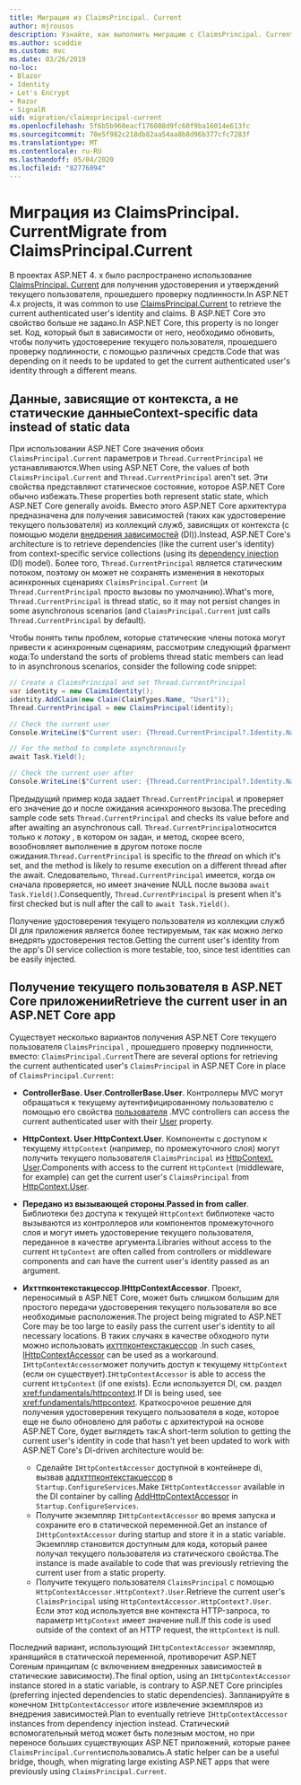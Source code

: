 ```yaml
---
title: Миграция из ClaimsPrincipal. Current
author: mjrousos
description: Узнайте, как выполнить миграцию с ClaimsPrincipal. Current, чтобы получить удостоверение текущего пользователя, прошедшего проверку подлинности, и утверждения в ASP.NET Core.
ms.author: scaddie
ms.custom: mvc
ms.date: 03/26/2019
no-loc:
- Blazor
- Identity
- Let's Encrypt
- Razor
- SignalR
uid: migration/claimsprincipal-current
ms.openlocfilehash: 5f6b5b960eacf176088d9fc60f9ba16014e613fc
ms.sourcegitcommit: 70e5f982c218db82aa54aa8b8d96b377cfc7283f
ms.translationtype: MT
ms.contentlocale: ru-RU
ms.lasthandoff: 05/04/2020
ms.locfileid: "82776094"
---
```

# <a name="migrate-from-claimsprincipalcurrent"></a><span data-ttu-id="9f883-103">Миграция из ClaimsPrincipal. Current</span><span class="sxs-lookup"><span data-stu-id="9f883-103">Migrate from ClaimsPrincipal.Current</span></span>

<span data-ttu-id="9f883-104">В проектах ASP.NET 4. x было распространено использование [ClaimsPrincipal. Current](/dotnet/api/system.security.claims.claimsprincipal.current) для получения удостоверения и утверждений текущего пользователя, прошедшего проверку подлинности.</span><span class="sxs-lookup"><span data-stu-id="9f883-104">In ASP.NET 4.x projects, it was common to use [ClaimsPrincipal.Current](/dotnet/api/system.security.claims.claimsprincipal.current) to retrieve the current authenticated user's identity and claims.</span></span> <span data-ttu-id="9f883-105">В ASP.NET Core это свойство больше не задано.</span><span class="sxs-lookup"><span data-stu-id="9f883-105">In ASP.NET Core, this property is no longer set.</span></span> <span data-ttu-id="9f883-106">Код, который был в зависимости от него, необходимо обновить, чтобы получить удостоверение текущего пользователя, прошедшего проверку подлинности, с помощью различных средств.</span><span class="sxs-lookup"><span data-stu-id="9f883-106">Code that was depending on it needs to be updated to get the current authenticated user's identity through a different means.</span></span>

## <a name="context-specific-data-instead-of-static-data"></a><span data-ttu-id="9f883-107">Данные, зависящие от контекста, а не статические данные</span><span class="sxs-lookup"><span data-stu-id="9f883-107">Context-specific data instead of static data</span></span>

<span data-ttu-id="9f883-108">При использовании ASP.NET Core значения обоих `ClaimsPrincipal.Current` параметров и `Thread.CurrentPrincipal` не устанавливаются.</span><span class="sxs-lookup"><span data-stu-id="9f883-108">When using ASP.NET Core, the values of both `ClaimsPrincipal.Current` and `Thread.CurrentPrincipal` aren't set.</span></span> <span data-ttu-id="9f883-109">Эти свойства представляют статическое состояние, которое ASP.NET Core обычно избежать.</span><span class="sxs-lookup"><span data-stu-id="9f883-109">These properties both represent static state, which ASP.NET Core generally avoids.</span></span> <span data-ttu-id="9f883-110">Вместо этого ASP.NET Core архитектура предназначена для получения зависимостей (таких как удостоверение текущего пользователя) из коллекций служб, зависящих от контекста (с помощью модели [внедрения зависимостей](xref:fundamentals/dependency-injection) (DI)).</span><span class="sxs-lookup"><span data-stu-id="9f883-110">Instead, ASP.NET Core's architecture is to retrieve dependencies (like the current user's identity) from context-specific service collections (using its [dependency injection](xref:fundamentals/dependency-injection) (DI) model).</span></span> <span data-ttu-id="9f883-111">Более того, `Thread.CurrentPrincipal` является статическим потоком, поэтому он может не сохранять изменения в некоторых асинхронных сценариях `ClaimsPrincipal.Current` (и `Thread.CurrentPrincipal` просто вызовы по умолчанию).</span><span class="sxs-lookup"><span data-stu-id="9f883-111">What's more, `Thread.CurrentPrincipal` is thread static, so it may not persist changes in some asynchronous scenarios (and `ClaimsPrincipal.Current` just calls `Thread.CurrentPrincipal` by default).</span></span>

<span data-ttu-id="9f883-112">Чтобы понять типы проблем, которые статические члены потока могут привести к асинхронным сценариям, рассмотрим следующий фрагмент кода:</span><span class="sxs-lookup"><span data-stu-id="9f883-112">To understand the sorts of problems thread static members can lead to in asynchronous scenarios, consider the following code snippet:</span></span>

```csharp
// Create a ClaimsPrincipal and set Thread.CurrentPrincipal
var identity = new ClaimsIdentity();
identity.AddClaim(new Claim(ClaimTypes.Name, "User1"));
Thread.CurrentPrincipal = new ClaimsPrincipal(identity);

// Check the current user
Console.WriteLine($"Current user: {Thread.CurrentPrincipal?.Identity.Name}");

// For the method to complete asynchronously
await Task.Yield();

// Check the current user after
Console.WriteLine($"Current user: {Thread.CurrentPrincipal?.Identity.Name}");
```

<span data-ttu-id="9f883-113">Предыдущий пример кода задает `Thread.CurrentPrincipal` и проверяет его значение до и после ожидания асинхронного вызова.</span><span class="sxs-lookup"><span data-stu-id="9f883-113">The preceding sample code sets `Thread.CurrentPrincipal` and checks its value before and after awaiting an asynchronous call.</span></span> <span data-ttu-id="9f883-114">`Thread.CurrentPrincipal`относится только к *потоку* , в котором он задан, и метод, скорее всего, возобновляет выполнение в другом потоке после ожидания.</span><span class="sxs-lookup"><span data-stu-id="9f883-114">`Thread.CurrentPrincipal` is specific to the *thread* on which it's set, and the method is likely to resume execution on a different thread after the await.</span></span> <span data-ttu-id="9f883-115">Следовательно, `Thread.CurrentPrincipal` имеется, когда он сначала проверяется, но имеет значение NULL после вызова `await Task.Yield()`.</span><span class="sxs-lookup"><span data-stu-id="9f883-115">Consequently, `Thread.CurrentPrincipal` is present when it's first checked but is null after the call to `await Task.Yield()`.</span></span>

<span data-ttu-id="9f883-116">Получение удостоверения текущего пользователя из коллекции служб DI для приложения является более тестируемым, так как можно легко внедрять удостоверения тестов.</span><span class="sxs-lookup"><span data-stu-id="9f883-116">Getting the current user's identity from the app's DI service collection is more testable, too, since test identities can be easily injected.</span></span>

## <a name="retrieve-the-current-user-in-an-aspnet-core-app"></a><span data-ttu-id="9f883-117">Получение текущего пользователя в ASP.NET Core приложении</span><span class="sxs-lookup"><span data-stu-id="9f883-117">Retrieve the current user in an ASP.NET Core app</span></span>

<span data-ttu-id="9f883-118">Существует несколько вариантов получения ASP.NET Core текущего пользователя `ClaimsPrincipal` , прошедшего проверку подлинности, вместо: `ClaimsPrincipal.Current`</span><span class="sxs-lookup"><span data-stu-id="9f883-118">There are several options for retrieving the current authenticated user's `ClaimsPrincipal` in ASP.NET Core in place of `ClaimsPrincipal.Current`:</span></span>

* <span data-ttu-id="9f883-119">**ControllerBase. User**.</span><span class="sxs-lookup"><span data-stu-id="9f883-119">**ControllerBase.User**.</span></span> <span data-ttu-id="9f883-120">Контроллеры MVC могут обращаться к текущему аутентифицированному пользователю с помощью его свойства [пользователя](/dotnet/api/microsoft.aspnetcore.mvc.controllerbase.user) .</span><span class="sxs-lookup"><span data-stu-id="9f883-120">MVC controllers can access the current authenticated user with their [User](/dotnet/api/microsoft.aspnetcore.mvc.controllerbase.user) property.</span></span>
* <span data-ttu-id="9f883-121">**HttpContext. User**.</span><span class="sxs-lookup"><span data-stu-id="9f883-121">**HttpContext.User**.</span></span> <span data-ttu-id="9f883-122">Компоненты с доступом к текущему `HttpContext` (например, по промежуточного слоя) могут получить текущего пользователя `ClaimsPrincipal` из [HttpContext. User](/dotnet/api/microsoft.aspnetcore.http.httpcontext.user).</span><span class="sxs-lookup"><span data-stu-id="9f883-122">Components with access to the current `HttpContext` (middleware, for example) can get the current user's `ClaimsPrincipal` from [HttpContext.User](/dotnet/api/microsoft.aspnetcore.http.httpcontext.user).</span></span>
* <span data-ttu-id="9f883-123">**Передано из вызывающей стороны**.</span><span class="sxs-lookup"><span data-stu-id="9f883-123">**Passed in from caller**.</span></span> <span data-ttu-id="9f883-124">Библиотеки без доступа к текущей `HttpContext` библиотеке часто вызываются из контроллеров или компонентов промежуточного слоя и могут иметь удостоверение текущего пользователя, переданное в качестве аргумента.</span><span class="sxs-lookup"><span data-stu-id="9f883-124">Libraries without access to the current `HttpContext` are often called from controllers or middleware components and can have the current user's identity passed as an argument.</span></span>
* <span data-ttu-id="9f883-125">**Ихттпконтекстакцессор**.</span><span class="sxs-lookup"><span data-stu-id="9f883-125">**IHttpContextAccessor**.</span></span> <span data-ttu-id="9f883-126">Проект, переносимый в ASP.NET Core, может быть слишком большим для простого передачи удостоверения текущего пользователя во все необходимые расположения.</span><span class="sxs-lookup"><span data-stu-id="9f883-126">The project being migrated to ASP.NET Core may be too large to easily pass the current user's identity to all necessary locations.</span></span> <span data-ttu-id="9f883-127">В таких случаях в качестве обходного пути можно использовать [ихттпконтекстакцессор](/dotnet/api/microsoft.aspnetcore.http.ihttpcontextaccessor) .</span><span class="sxs-lookup"><span data-stu-id="9f883-127">In such cases, [IHttpContextAccessor](/dotnet/api/microsoft.aspnetcore.http.ihttpcontextaccessor) can be used as a workaround.</span></span> <span data-ttu-id="9f883-128">`IHttpContextAccessor`может получить доступ к текущему `HttpContext` (если он существует).</span><span class="sxs-lookup"><span data-stu-id="9f883-128">`IHttpContextAccessor` is able to access the current `HttpContext` (if one exists).</span></span> <span data-ttu-id="9f883-129">Если используется DI, см. раздел <xref:fundamentals/httpcontext>.</span><span class="sxs-lookup"><span data-stu-id="9f883-129">If DI is being used, see <xref:fundamentals/httpcontext>.</span></span> <span data-ttu-id="9f883-130">Краткосрочное решение для получения удостоверения текущего пользователя в коде, которое еще не было обновлено для работы с архитектурой на основе ASP.NET Core, будет выглядеть так:</span><span class="sxs-lookup"><span data-stu-id="9f883-130">A short-term solution to getting the current user's identity in code that hasn't yet been updated to work with ASP.NET Core's DI-driven architecture would be:</span></span>

  * <span data-ttu-id="9f883-131">Сделайте `IHttpContextAccessor` доступной в контейнере di, вызвав [аддхттпконтекстакцессор](https://github.com/aspnet/Hosting/issues/793) в `Startup.ConfigureServices`.</span><span class="sxs-lookup"><span data-stu-id="9f883-131">Make `IHttpContextAccessor` available in the DI container by calling [AddHttpContextAccessor](https://github.com/aspnet/Hosting/issues/793) in `Startup.ConfigureServices`.</span></span>
  * <span data-ttu-id="9f883-132">Получите экземпляр `IHttpContextAccessor` во время запуска и сохраните его в статической переменной.</span><span class="sxs-lookup"><span data-stu-id="9f883-132">Get an instance of `IHttpContextAccessor` during startup and store it in a static variable.</span></span> <span data-ttu-id="9f883-133">Экземпляр становится доступным для кода, который ранее получал текущего пользователя из статического свойства.</span><span class="sxs-lookup"><span data-stu-id="9f883-133">The instance is made available to code that was previously retrieving the current user from a static property.</span></span>
  * <span data-ttu-id="9f883-134">Получите текущего пользователя `ClaimsPrincipal` с помощью `HttpContextAccessor.HttpContext?.User`.</span><span class="sxs-lookup"><span data-stu-id="9f883-134">Retrieve the current user's `ClaimsPrincipal` using `HttpContextAccessor.HttpContext?.User`.</span></span> <span data-ttu-id="9f883-135">Если этот код используется вне контекста HTTP-запроса, то параметр `HttpContext` имеет значение null.</span><span class="sxs-lookup"><span data-stu-id="9f883-135">If this code is used outside of the context of an HTTP request, the `HttpContext` is null.</span></span>

<span data-ttu-id="9f883-136">Последний вариант, использующий `IHttpContextAccessor` экземпляр, хранящийся в статической переменной, противоречит ASP.NET Coreным принципам (с включением внедренных зависимостей в статические зависимости).</span><span class="sxs-lookup"><span data-stu-id="9f883-136">The final option, using an `IHttpContextAccessor` instance stored in a static variable, is contrary to ASP.NET Core principles (preferring injected dependencies to static dependencies).</span></span> <span data-ttu-id="9f883-137">Запланируйте в конечном `IHttpContextAccessor` итоге извлечение экземпляров из внедрения зависимостей.</span><span class="sxs-lookup"><span data-stu-id="9f883-137">Plan to eventually retrieve `IHttpContextAccessor` instances from dependency injection instead.</span></span> <span data-ttu-id="9f883-138">Статический вспомогательный метод может быть полезным мостом, но при переносе больших существующих ASP.NET приложений, которые ранее `ClaimsPrincipal.Current`использовались.</span><span class="sxs-lookup"><span data-stu-id="9f883-138">A static helper can be a useful bridge, though, when migrating large existing ASP.NET apps that were previously using `ClaimsPrincipal.Current`.</span></span>
